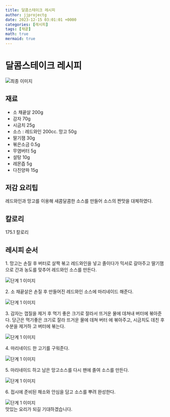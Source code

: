 ```yaml
---
title: 달콤스테이크 레시피
author: jjprojectg
date: 2023-12-15 03:01:01 +0000
categories: [레시피]
tags: [채끝]
math: true
mermaid: true
---
```

<meta name="og:type" content="website"/>
<meta charset="UTF-8"/>
<div class="header">
  <h1>달콤스테이크 레시피</h1>
</div>

<div class="container my-4">
  <div class="row">
    <div class="col-12 col-md-6">
      <div class="recipe-image">
        <img src="http://www.foodsafetykorea.go.kr/uploadimg/cook/10_00339_2.png" class="step-image" alt="최종 이미지"/>
      </div>
    </div>
    <div class="col-12 col-md-6">
      <div class="ingredients">
        <h2>재료</h2>
        <ul class="card">
          <li> 소 채끝살 200g </li>
          <li>  감자 70g </li>
          <li>  시금치 25g </li>
          <li> 소스 : 레드와인 200cc. 망고 50g </li>
          <li>  딸기잼 30g </li>
          <li>  볶은소금 0.5g </li>
          <li> 무염버터 5g </li>
          <li>  설탕 10g </li>
          <li>  레몬즙 5g </li>
          <li>  다진양파 15g </li>
</ul>
      </div>
    </div>
    <div class="col-12 col-md-6">
      <div class="ingredients">
        <h2>저감 요리팁</h2>
        <div class="card"> 
          <p>
            레드와인과 망고를 이용해 새콤달콤한 소스를 만들어 소스의 짠맛을 대체하였다.
          </p>
        </div>
      </div>
      <div class="ingredients">
        <h2>칼로리</h2>
        <div class="card"> 
          <p>
            175.1 칼로리
          </p>
        </div>
      </div>
    </div>
  </div>

  <h2 class="my-4">레시피 순서</h2>
  <div class="card recipe-card">
    <div class="card-body recipe-step">
      <p class="card-text step-description">1. 망고는 손질 후 버터로 살짝 볶고 레드와인을
넣고 졸이다가 믹서로 갈아주고 딸기잼으로
간과 농도를 맞추어 레드와인 소스를 만든다.</p>
      <img src="http://www.foodsafetykorea.go.kr/uploadimg/cook/20_00339_01.png" alt="단계 1 이미지" class="step-image"/>
    </div>
  </div>
  <div class="card recipe-card">
    <div class="card-body recipe-step">
      <p class="card-text step-description">2. 소 채끝살은 손질 후 만들어진 레드와인 소스에
마리네이드 해준다.</p>
      <img src="http://www.foodsafetykorea.go.kr/uploadimg/cook/20_00339_02.png" alt="단계 1 이미지" class="step-image"/>
    </div>
  </div>
  <div class="card recipe-card">
    <div class="card-body recipe-step">
      <p class="card-text step-description">3. 감자는 껍질을 제거 후 먹기 좋은 크기로 잘라서
뜨거운 물에 데쳐내 버터에 볶아준다. 당근은
먹기좋은 크기로 잘라 뜨거운 물에 데쳐 버터
에 볶아주고, 시금치도 데친 후 수분을 제거하
고 버터에 볶는다.</p>
      <img src="http://www.foodsafetykorea.go.kr/uploadimg/cook/20_00339_03.png" alt="단계 1 이미지" class="step-image"/>
    </div>
  </div>
  <div class="card recipe-card">
    <div class="card-body recipe-step">
      <p class="card-text step-description">4. 마리네이드 한 고기를 구워준다.</p>
      <img src="http://www.foodsafetykorea.go.kr/uploadimg/cook/20_00339_04.png" alt="단계 1 이미지" class="step-image"/>
    </div>
  </div>
  <div class="card recipe-card">
    <div class="card-body recipe-step">
      <p class="card-text step-description">5. 마리네이드 하고 남은 망고소스를 다시 팬에
졸여 소스를 만든다.</p>
      <img src="http://www.foodsafetykorea.go.kr/uploadimg/cook/20_00339_05.png" alt="단계 1 이미지" class="step-image"/>
    </div>
  </div>
  <div class="card recipe-card">
    <div class="card-body recipe-step">
      <p class="card-text step-description">6. 접시에 준비된 채소와 안심을 담고 소스를
뿌려 완성한다.</p>
      <img src="http://www.foodsafetykorea.go.kr/uploadimg/cook/20_00339_06.png" alt="단계 1 이미지" class="step-image"/>
    </div>
  </div>

</div>
맛있는 요리가 되길 기대하겠습니다.
